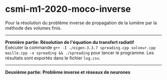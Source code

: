 # csmi-m1-2020-moco-inverse

Pour la résolution du problème inverse de propagation de la lumière par la méthode des volumes finis.

---
__Première partie: Résolution de l'équation du transfert radiatif__    
Exécuter la commande `g++ -I ./eigen-3.3.7 spreading.cpp solveur.cpp maille.cpp -o spreading && ./spreading` pour lancer le programme. Les résultats sont exportés dans le fichier `log.csv`.

---
__Deuxième partie: Problème inverse et réseaux de neurones__
